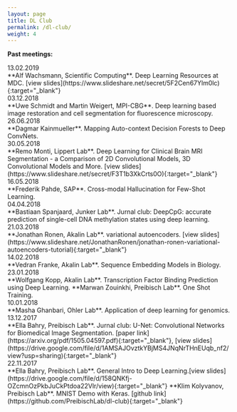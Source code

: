 ```yaml
---
layout: page
title: DL Club
permalink: /dl-club/
weight: 4
---
```


<div class="row">
	<!--
<p><b>Next meeting:</b></p>
	
<div class="col-md-2"> Feb. 27 (Wed), 15:00, MDC.89, Room 1.17 </div>
<div class="col-md-10" markdown="1"> 
**Marie Walde** (Woehler Lab). Confocal detectors.

</div>
</div>
-->

<div class="row">
<p></p>
<p><b>Past meetings:</b></p>

<div class="col-md-2"> 13.02.2019 </div>
<div class="col-md-10" markdown="1">
**Alf Wachsmann, Scientific Computing**. Deep Learning Resources at MDC. 
[view slides](https://www.slideshare.net/secret/5F2Cen67Ylm0lc){:target="_blank"}
</div>

<div class="col-md-2"> 03.12.2018 </div>
<div class="col-md-10" markdown="1">
**Uwe Schmidt and Martin Weigert, MPI-CBG**. Deep learning based image restoration and cell segmentation for fluorescence microscopy.
</div>

<div class="col-md-2"> 26.06.2018 </div>
<div class="col-md-10" markdown="1">
**Dagmar Kainmueller**. Mapping Auto-context Decision Forests to Deep ConvNets.
</div>

<div class="col-md-2"> 30.05.2018 </div>
<div class="col-md-10" markdown="1">
**Remo Monti, Lippert Lab**. Deep Learning for Clinical Brain MRI Segmentation - a Comparison of 2D Convolutional Models, 3D Convolutional Models and More.
[view slides](https://www.slideshare.net/secret/F3T1b3XkCrts0O){:target="_blank"}
</div>

<div class="col-md-2"> 16.05.2018 </div>
<div class="col-md-10" markdown="1">
**Frederik Pahde, SAP**. Cross-modal Hallucination for Few-Shot Learning.
</div>
	
<div class="col-md-2"> 04.04.2018 </div>
<div class="col-md-10" markdown="1">
**Bastiaan Spanjaard, Junker Lab**. Jurnal club: DeepCpG: accurate prediction of single-cell DNA methylation states using deep learning.
</div>

<div class="col-md-2"> 21.03.2018 </div>
<div class="col-md-10" markdown="1">
**Jonathan Ronen, Akalin Lab**. variational autoencoders. 
[view slides](https://www.slideshare.net/JonathanRonen/jonathan-ronen-variational-autoencoders-tutorial){:target="_blank"}
</div>

<div class="col-md-2"> 14.02.2018 </div>
<div class="col-md-10" markdown="1">
**Vedran Franke, Akalin Lab**. Sequence Embedding Models in Biology.
</div>

<div class="col-md-2"> 23.01.2018 </div>
<div class="col-md-10" markdown="1">
**Wolfgang Kopp, Akalin Lab**. Transcription Factor Binding Prediction using Deep Learning.  
**Marwan Zouinkhi, Preibisch Lab**. One Shot Training.
</div>

<div class="col-md-2"> 10.01.2018 </div>
<div class="col-md-10" markdown="1">
**Masha Ghanbari, Ohler Lab**. Application of deep learning for genomics.  
</div>

<div class="col-md-2"> 13.12.2017 </div>
<div class="col-md-10" markdown="1">
**Ella Bahry, Preibisch Lab**. Jurnal club: U-Net: Convolutional Networks for Biomedical Image Segmentation.
[paper link](https://arxiv.org/pdf/1505.04597.pdf){:target="_blank"}, 
[view slides](https://drive.google.com/file/d/1AMSAJOvztkYBjMS4JNqNrTHnEUqb_nf2/view?usp=sharing){:target="_blank"}
</div>

<div class="col-md-2"> 22.11.2017 </div>
<div class="col-md-10" markdown="1">
**Ella Bahry, Preibisch Lab**. General Intro to Deep Learning.[view slides](https://drive.google.com/file/d/158QNKfj-OZcmnOzPkbJuCkPtdoa22Vlr/view){:target="_blank"}  
**Klim Kolyvanov, Preibisch Lab**. MNIST Demo with Keras.
[github link](https://github.com/PreibischLab/dl-club){:target="_blank"}
</div>

</div>



